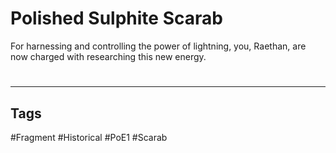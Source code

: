 # Polished Sulphite Scarab
For harnessing and controlling the power of lightning, you, Raethan, are now charged with researching this new energy.

#
---
## Tags
#Fragment
#Historical 
#PoE1 
#Scarab 
